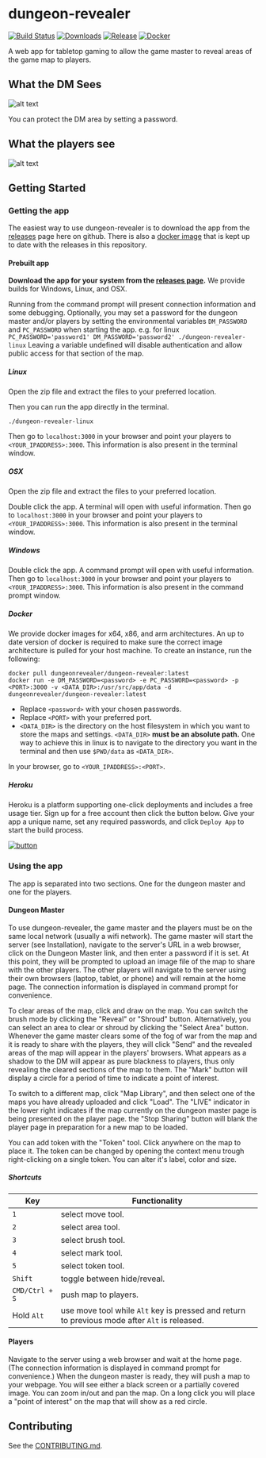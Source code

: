 # dungeon-revealer

[![Build Status](https://github.com/dungeon-revealer/dungeon-revealer/workflows/Node.js%20CI/badge.svg)](https://github.com/dungeon-revealer/dungeon-revealer/actions)
[![Downloads](https://img.shields.io/github/downloads/dungeon-revealer/dungeon-revealer/total.svg?logo=github&style=plastic)](https://github.com/dungeon-revealer/dungeon-revealer/releases)
[![Release](https://img.shields.io/github/v/release/dungeon-revealer/dungeon-revealer?logo=github&color=orange&style=plastic)](https://github.com/dungeon-revealer/dungeon-revealer/releases/latest)
[![Docker](https://img.shields.io/static/v1?label=docker&message=latest&color=blue&logo=Docker&style=plastic)](https://hub.docker.com/r/dungeonrevealer/dungeon-revealer)

A web app for tabletop gaming to allow the game master to reveal areas of the game map to players.

## What the DM Sees

![alt text](https://user-images.githubusercontent.com/14338007/83942937-68312280-a7f8-11ea-9a63-8307f1c12d50.png "DM's View")

You can protect the DM area by setting a password.

## What the players see

![alt text](https://user-images.githubusercontent.com/14338007/83942940-6e270380-a7f8-11ea-9eb5-ec440ea57c83.png "Player's view")

## Getting Started

### Getting the app

The easiest way to use dungeon-revealer is to download the app from the [releases](https://github.com/dungeon-revealer/dungeon-revealer/releases) page here on github. There is also a [docker image](https://hub.docker.com/r/dungeonrevealer/dungeon-revealer) that is kept up to date with the releases in this repository.

#### Prebuilt app

**Download the app for your system from the [releases page](https://github.com/dungeon-revealer/dungeon-revealer/releases).**
We provide builds for Windows, Linux, and OSX.

Running from the command prompt will present connection information and some debugging.
Optionally, you may set a password for the dungeon master and/or players by setting the environmental variables `DM_PASSWORD` and `PC_PASSWORD` when starting the app. e.g. for linux `PC_PASSWORD='password1' DM_PASSWORD='password2' ./dungeon-revealer-linux`
Leaving a variable undefined will disable authentication and allow public access for that section of the map.

##### Linux

Open the zip file and extract the files to your preferred location.

Then you can run the app directly in the terminal.

```
./dungeon-revealer-linux
```

Then go to `localhost:3000` in your browser and point your players to `<YOUR_IPADDRESS>:3000`.
This information is also present in the terminal window.

##### OSX

Open the zip file and extract the files to your preferred location.

Double click the app. A terminal will open with useful information.
Then go to `localhost:3000` in your browser and point your players to `<YOUR_IPADDRESS>:3000`.
This information is also present in the terminal window.

##### Windows

Double click the app. A command prompt will open with useful information.
Then go to `localhost:3000` in your browser and point your players to `<YOUR_IPADDRESS>:3000`.
This information is also present in the command prompt window.

##### Docker

We provide docker images for x64, x86, and arm architectures.
An up to date version of docker is required to make sure the correct image architecture is pulled for your host machine.
To create an instance, run the following:

```
docker pull dungeonrevealer/dungeon-revealer:latest
docker run -e DM_PASSWORD=<password> -e PC_PASSWORD=<password> -p <PORT>:3000 -v <DATA_DIR>:/usr/src/app/data -d dungeonrevealer/dungeon-revealer:latest
```

- Replace `<password>` with your chosen passwords.
- Replace `<PORT>` with your preferred port.
- `<DATA_DIR>` is the directory on the host filesystem in which you want to store the maps and settings. `<DATA_DIR>` **must be an absolute path.** One way to achieve this in linux is to navigate to the directory you want in the terminal and then use `$PWD/data` as `<DATA_DIR>`.

In your browser, go to `<YOUR_IPADDRESS>:<PORT>`.

##### Heroku

Heroku is a platform supporting one-click deployments and includes a free usage tier. Sign up for a free account then click the button below. Give your app a unique name, set any required passwords, and click `Deploy App` to start the build process.

[![button](https://www.herokucdn.com/deploy/button.svg)](https://heroku.com/deploy?template=https://github.com/dungeon-revealer/dungeon-revealer)

### Using the app

The app is separated into two sections. One for the dungeon master and one for the players.

#### Dungeon Master

To use dungeon-revealer, the game master and the players must be on the same local network (usually a wifi network). The game master will start the server (see Installation), navigate to the server's URL in a web browser, click on the Dungeon Master link, and then enter a password if it is set. At this point, they will be prompted to upload an image file of the map to share with the other players. The other players will navigate to the server using their own browsers (laptop, tablet, or phone) and will remain at the home page. The connection information is displayed in command prompt for convenience.

To clear areas of the map, click and draw on the map. You can switch the brush mode by clicking the "Reveal" or "Shroud" button. Alternatively, you can select an area to clear or shroud by clicking the "Select Area" button. Whenever the game master clears some of the fog of war from the map and it is ready to share with the players, they will click "Send" and the revealed areas of the map will appear in the players' browsers. What appears as a shadow to the DM will appear as pure blackness to players, thus only revealing the cleared sections of the map to them. The "Mark" button will display a circle for a period of time to indicate a point of interest.

To switch to a different map, click "Map Library", and then select one of the maps you have already uploaded and click "Load". The "LIVE" indicator in the lower right indicates if the map currently on the dungeon master page is being presented on the player page. the "Stop Sharing" button will blank the player page in preparation for a new map to be loaded.

You can add token with the "Token" tool. Click anywhere on the map to place it. The token can be changed by opening the context menu trough right-clicking on a single token. You can alter it's label, color and size.

##### Shortcuts

| Key            | Functionality                                                                                 |
| -------------- | --------------------------------------------------------------------------------------------- |
| `1`            | select move tool.                                                                             |
| `2`            | select area tool.                                                                             |
| `3`            | select brush tool.                                                                            |
| `4`            | select mark tool.                                                                             |
| `5`            | select token tool.                                                                            |
| `Shift`        | toggle between hide/reveal.                                                                   |
| `CMD/Ctrl + S` | push map to players.                                                                          |
| Hold `Alt`     | use move tool while `Alt` key is pressed and return to previous mode after `Alt` is released. |

#### Players

Navigate to the server using a web browser and wait at the home page. (The connection information is displayed in command prompt for convenience.) When the dungeon master is ready, they will push a map to your webpage. You will see either a black screen or a partially covered image. You can zoom in/out and pan the map. On a long click you will place a "point of interest" on the map that will show as a red circle.

## Contributing

See the [CONTRIBUTING.md](CONTRIBUTING.md).
